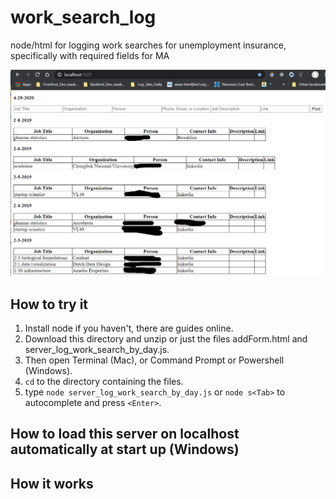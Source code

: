 # work_search_log
node/html for logging work searches for unemployment insurance, specifically with required fields for MA

![Screenshot](https://github.com/jeswcollins/work_search_log/blob/master/Annotation%202020-04-29%20070157.png)

## How to try it
1. Install node if you haven't, there are guides online.
2. Download this directory and unzip or just the files addForm.html and server_log_work_search_by_day.js.
3. Then open Terminal (Mac), or Command Prompt or Powershell (Windows).
4. `cd` to the directory containing the files.
5. type `node server_log_work_search_by_day.js` or `node s<Tab>` to autocomplete and press `<Enter>`.

## How to load this server on localhost automatically at start up (Windows)

## How it works
